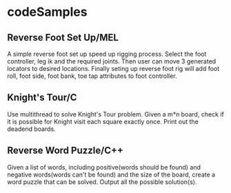 # codeSamples

## Reverse Foot Set Up/MEL

A simple reverse foot set up speed up rigging process. Select the foot controller, leg ik and the required joints. Then user can move 3 generated locators to desired locations. Finally seting up reverse foot rig will add foot roll, foot side, foot bank, toe tap attributes to foot controller.

## Knight's Tour/C

Use multithread to solve Knight's Tour problem. Given a m*n board, check if it is possible for Knight visit each square exactly once. Print out the deadend boards.

## Reverse Word Puzzle/C++

Given a list of words, including positive(words should be found) and negative words(words can't be found) and the size of the board, create a word puzzle that can be solved. Output all the possible solution(s).